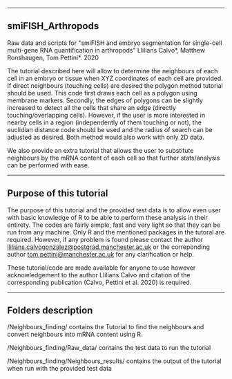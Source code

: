 --------------------
smiFISH_Arthropods
--------------------

Raw data and scripts for "smiFISH and embryo segmentation for single-cell multi-gene RNA quantification in arthropods" 
Llilians Calvo*, Matthew Ronshaugen, Tom Pettini*. 2020

The tutorial described here will allow to determine the neighbours of each cell in an embryo or tissue when XYZ coordinates 
of each cell are provided. If direct neighbours (touching cells) are desired the polygon method tutorial should be used. 
This code first draws each cell as a polygon using membrane markers. Secondly, the edges of polygons can be slightly increased 
to detect all the cells that share an edge (directly touching/overlapping cells). 
However, if the user is more interested in nearby cells in a region (independently of them touching or not), the euclidian 
distance code should be used and the radius of search can be adjusted as desired. Both method would also work with only 2D data. 

We also provide an extra tutorial that allows the user to substitute neighbours by the mRNA content of each cell so that further 
stats/analysis can be performed with ease. 

--------------------------
Purpose of this tutorial
--------------------------
The purpose of this tutorial and the provided test data is to allow even user with basic knowledge of R to be able to perform these 
analysis in their entirety. The codes are fairly simple, fast and very light so that they can be run from any machine. Only R and
the mentioned packages in the tutoral are required. However, if any problem is found please contact the author
llilians.calvogonzalez@postgrad.manchester.ac.uk or the correponding author tom.pettini@manchester.ac.uk for any clarification or help. 

These tutorial/code are made available for anyone to use however acknowledgement to the author Llilians Calvo and citation of the 
corresponding publication (Calvo, Pettini et al. 2020) is required. 


--------------------
Folders description
--------------------
/Neighbours_finding/ contains the Tutorial to find the neighbours and convert neighbours into mRNA content using R. 

/Neighbours_finding/Raw_data/ contains the test data to run the tutorial 

/Neighbours_finding/Neighbours_results/ contains the output of the tutorial when run with the provided test data


